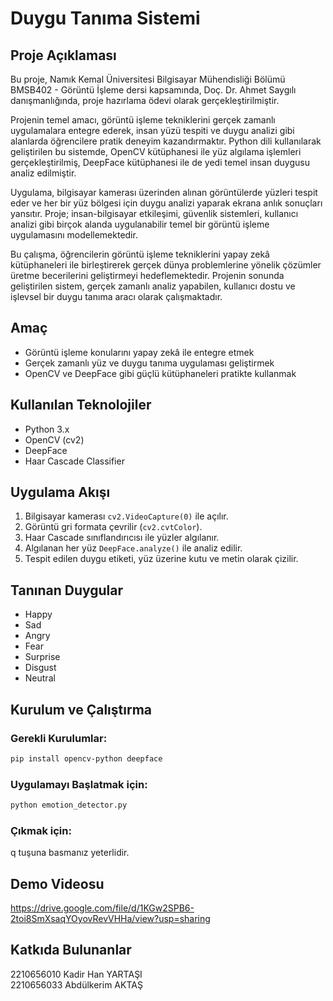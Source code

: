 #  Duygu Tanıma Sistemi

## Proje Açıklaması
Bu proje, Namık Kemal Üniversitesi Bilgisayar Mühendisliği Bölümü BMSB402 - Görüntü İşleme dersi kapsamında, Doç. Dr. Ahmet Saygılı danışmanlığında, proje hazırlama ödevi olarak gerçekleştirilmiştir.

Projenin temel amacı, görüntü işleme tekniklerini gerçek zamanlı uygulamalara entegre ederek, insan yüzü tespiti ve duygu analizi gibi alanlarda öğrencilere pratik deneyim kazandırmaktır. Python dili kullanılarak geliştirilen bu sistemde, OpenCV kütüphanesi ile yüz algılama işlemleri gerçekleştirilmiş, DeepFace kütüphanesi ile de yedi temel insan duygusu analiz edilmiştir.

Uygulama, bilgisayar kamerası üzerinden alınan görüntülerde yüzleri tespit eder ve her bir yüz bölgesi için duygu analizi yaparak ekrana anlık sonuçları yansıtır. Proje; insan-bilgisayar etkileşimi, güvenlik sistemleri, kullanıcı analizi gibi birçok alanda uygulanabilir temel bir görüntü işleme uygulamasını modellemektedir.

Bu çalışma, öğrencilerin görüntü işleme tekniklerini yapay zekâ kütüphaneleri ile birleştirerek gerçek dünya problemlerine yönelik çözümler üretme becerilerini geliştirmeyi hedeflemektedir. Projenin sonunda geliştirilen sistem, gerçek zamanlı analiz yapabilen, kullanıcı dostu ve işlevsel bir duygu tanıma aracı olarak çalışmaktadır.


## Amaç
- Görüntü işleme konularını yapay zekâ ile entegre etmek
- Gerçek zamanlı yüz ve duygu tanıma uygulaması geliştirmek
- OpenCV ve DeepFace gibi güçlü kütüphaneleri pratikte kullanmak

## Kullanılan Teknolojiler
- Python 3.x
- OpenCV (cv2)
- DeepFace
- Haar Cascade Classifier

## Uygulama Akışı
1. Bilgisayar kamerası `cv2.VideoCapture(0)` ile açılır.
2. Görüntü gri formata çevrilir (`cv2.cvtColor`).
3. Haar Cascade sınıflandırıcısı ile yüzler algılanır.
4. Algılanan her yüz `DeepFace.analyze()` ile analiz edilir.
5. Tespit edilen duygu etiketi, yüz üzerine kutu ve metin olarak çizilir.

## Tanınan Duygular
- Happy
- Sad
- Angry
- Fear
- Surprise
- Disgust
- Neutral

## Kurulum ve Çalıştırma

### Gerekli Kurulumlar:
```bash
pip install opencv-python deepface
```

### Uygulamayı Başlatmak için:
```bash
python emotion_detector.py
```

### Çıkmak için:
q tuşuna basmanız yeterlidir.

## Demo Videosu
https://drive.google.com/file/d/1KGw2SPB6-2toi8SmXsaqYOyovRevVHHa/view?usp=sharing

## Katkıda Bulunanlar
2210656010 Kadir Han YARTAŞI   
2210656033 Abdülkerim AKTAŞ

